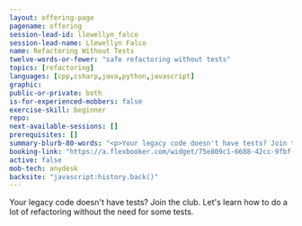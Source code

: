 ```yaml
---
layout: offering-page
pagename: offering
session-lead-id: llewellyn_falco
session-lead-name: Llewellyn Falco
name: Refactoring Without Tests
twelve-words-or-fewer: "safe refactoring without tests"
topics: [refactoring]
languages: [cpp,csharp,java,python,javascript]
graphic: 
public-or-private: both
is-for-experienced-mobbers: false
exercise-skill: beginner
repo: 
next-available-sessions: []
prerequisites: []
summary-blurb-80-words: "<p>Your legacy code doesn't have tests? Join the club. Let's learn how to do a lot of refactoring without the need for some tests.</p>"
booking-link: "https://a.flexbooker.com/widget/75e809c1-6688-42cc-9fbf-77b001c15991?serviceIds=39119"
active: false
mob-tech: anydesk
backsite: "javascript:history.back()"
---
```

Your legacy code doesn't have tests? Join the club. Let's learn how to do a lot of refactoring without the need for some tests.
